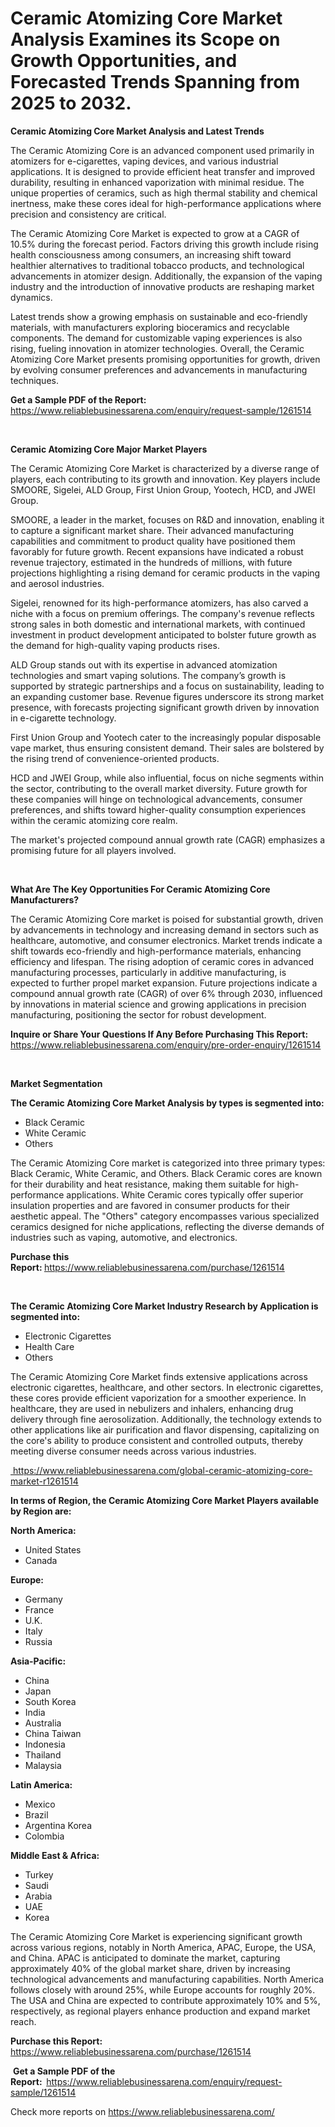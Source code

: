<p><h1>Ceramic Atomizing Core Market Analysis Examines its Scope on Growth Opportunities, and Forecasted Trends Spanning from 2025 to 2032.</h1></p><p><strong>Ceramic Atomizing Core Market Analysis and Latest Trends</strong></p>
<p><p>The Ceramic Atomizing Core is an advanced component used primarily in atomizers for e-cigarettes, vaping devices, and various industrial applications. It is designed to provide efficient heat transfer and improved durability, resulting in enhanced vaporization with minimal residue. The unique properties of ceramics, such as high thermal stability and chemical inertness, make these cores ideal for high-performance applications where precision and consistency are critical. </p><p>The Ceramic Atomizing Core Market is expected to grow at a CAGR of 10.5% during the forecast period. Factors driving this growth include rising health consciousness among consumers, an increasing shift toward healthier alternatives to traditional tobacco products, and technological advancements in atomizer design. Additionally, the expansion of the vaping industry and the introduction of innovative products are reshaping market dynamics. </p><p>Latest trends show a growing emphasis on sustainable and eco-friendly materials, with manufacturers exploring bioceramics and recyclable components. The demand for customizable vaping experiences is also rising, fueling innovation in atomizer technologies. Overall, the Ceramic Atomizing Core Market presents promising opportunities for growth, driven by evolving consumer preferences and advancements in manufacturing techniques.</p></p>
<p><strong>Get a Sample PDF of the Report:&nbsp;</strong> <a href="https://www.reliablebusinessarena.com/enquiry/request-sample/1261514?utm_campaign=2031&utm_medium=2&utm_source=Github&utm_content=ia&utm_term=02022025&utm_id=ceramic-atomizing-core">https://www.reliablebusinessarena.com/enquiry/request-sample/1261514</a></p>
<p>&nbsp;</p>
<p><strong>Ceramic Atomizing Core Major Market Players</strong></p>
<p><p>The Ceramic Atomizing Core Market is characterized by a diverse range of players, each contributing to its growth and innovation. Key players include SMOORE, Sigelei, ALD Group, First Union Group, Yootech, HCD, and JWEI Group.</p><p>SMOORE, a leader in the market, focuses on R&D and innovation, enabling it to capture a significant market share. Their advanced manufacturing capabilities and commitment to product quality have positioned them favorably for future growth. Recent expansions have indicated a robust revenue trajectory, estimated in the hundreds of millions, with future projections highlighting a rising demand for ceramic products in the vaping and aerosol industries.</p><p>Sigelei, renowned for its high-performance atomizers, has also carved a niche with a focus on premium offerings. The company's revenue reflects strong sales in both domestic and international markets, with continued investment in product development anticipated to bolster future growth as the demand for high-quality vaping products rises.</p><p>ALD Group stands out with its expertise in advanced atomization technologies and smart vaping solutions. The company’s growth is supported by strategic partnerships and a focus on sustainability, leading to an expanding customer base. Revenue figures underscore its strong market presence, with forecasts projecting significant growth driven by innovation in e-cigarette technology.</p><p>First Union Group and Yootech cater to the increasingly popular disposable vape market, thus ensuring consistent demand. Their sales are bolstered by the rising trend of convenience-oriented products.</p><p>HCD and JWEI Group, while also influential, focus on niche segments within the sector, contributing to the overall market diversity. Future growth for these companies will hinge on technological advancements, consumer preferences, and shifts toward higher-quality consumption experiences within the ceramic atomizing core realm. </p><p>The market's projected compound annual growth rate (CAGR) emphasizes a promising future for all players involved.</p></p>
<p>&nbsp;</p>
<p><strong>What Are The Key Opportunities For Ceramic Atomizing Core Manufacturers?</strong></p>
<p><p>The Ceramic Atomizing Core market is poised for substantial growth, driven by advancements in technology and increasing demand in sectors such as healthcare, automotive, and consumer electronics. Market trends indicate a shift towards eco-friendly and high-performance materials, enhancing efficiency and lifespan. The rising adoption of ceramic cores in advanced manufacturing processes, particularly in additive manufacturing, is expected to further propel market expansion. Future projections indicate a compound annual growth rate (CAGR) of over 6% through 2030, influenced by innovations in material science and growing applications in precision manufacturing, positioning the sector for robust development.</p></p>
<p><strong>Inquire or Share Your Questions If Any Before Purchasing This Report:</strong> <a href="https://www.reliablebusinessarena.com/enquiry/pre-order-enquiry/1261514?utm_campaign=2031&utm_medium=2&utm_source=Github&utm_content=ia&utm_term=02022025&utm_id=ceramic-atomizing-core">https://www.reliablebusinessarena.com/enquiry/pre-order-enquiry/1261514</a></p>
<p>&nbsp;</p>
<p><strong>Market Segmentation</strong></p>
<p><strong>The Ceramic Atomizing Core Market Analysis by types is segmented into:</strong></p>
<p><ul><li>Black Ceramic</li><li>White Ceramic</li><li>Others</li></ul></p>
<p><p>The Ceramic Atomizing Core market is categorized into three primary types: Black Ceramic, White Ceramic, and Others. Black Ceramic cores are known for their durability and heat resistance, making them suitable for high-performance applications. White Ceramic cores typically offer superior insulation properties and are favored in consumer products for their aesthetic appeal. The "Others" category encompasses various specialized ceramics designed for niche applications, reflecting the diverse demands of industries such as vaping, automotive, and electronics.</p></p>
<p><strong>Purchase this Report:&nbsp;</strong><a href="https://www.reliablebusinessarena.com/purchase/1261514?utm_campaign=2031&utm_medium=2&utm_source=Github&utm_content=ia&utm_term=02022025&utm_id=ceramic-atomizing-core">https://www.reliablebusinessarena.com/purchase/1261514</a></p>
<p>&nbsp;</p>
<p><strong>The Ceramic Atomizing Core Market Industry Research by Application is segmented into:</strong></p>
<p><ul><li>Electronic Cigarettes</li><li>Health Care</li><li>Others</li></ul></p>
<p><p>The Ceramic Atomizing Core Market finds extensive applications across electronic cigarettes, healthcare, and other sectors. In electronic cigarettes, these cores provide efficient vaporization for a smoother experience. In healthcare, they are used in nebulizers and inhalers, enhancing drug delivery through fine aerosolization. Additionally, the technology extends to other applications like air purification and flavor dispensing, capitalizing on the core's ability to produce consistent and controlled outputs, thereby meeting diverse consumer needs across various industries.</p></p>
<p><a href="https://www.reliablebusinessarena.com/global-ceramic-atomizing-core-market-r1261514?utm_campaign=2031&utm_medium=2&utm_source=Github&utm_content=ia&utm_term=02022025&utm_id=ceramic-atomizing-core">&nbsp;https://www.reliablebusinessarena.com/global-ceramic-atomizing-core-market-r1261514</a></p>
<p><strong>In terms of Region, the Ceramic Atomizing Core Market Players available by Region are:</strong></p>
<p>
    <p> <strong> North America: </strong>
        <ul>
            <li>United States</li>
            <li>Canada</li>
        </ul>
        </p> 
    <p> <strong> Europe: </strong>
        <ul>
            <li>Germany</li>
            <li>France</li>
            <li>U.K.</li>
            <li>Italy</li>
            <li>Russia</li>
        </ul>
        </p> 
    <p> <strong> Asia-Pacific: </strong>
        <ul>
            <li>China</li>
            <li>Japan</li>
            <li>South Korea</li>
            <li>India</li>
            <li>Australia</li>
            <li>China Taiwan</li>
            <li>Indonesia</li>
            <li>Thailand</li>
            <li>Malaysia</li>
        </ul>
        </p> 
    <p> <strong> Latin America: </strong>
        <ul>
            <li>Mexico</li>
            <li>Brazil</li>
            <li>Argentina Korea</li>
            <li>Colombia</li>
        </ul>
        </p> 
    <p> <strong> Middle East & Africa: </strong>
        <ul>
            <li>Turkey</li>
            <li>Saudi</li>
            <li>Arabia</li>
            <li>UAE</li>
            <li>Korea</li>
        </ul>
    </p>
    </p>
<p><p>The Ceramic Atomizing Core Market is experiencing significant growth across various regions, notably in North America, APAC, Europe, the USA, and China. APAC is anticipated to dominate the market, capturing approximately 40% of the global market share, driven by increasing technological advancements and manufacturing capabilities. North America follows closely with around 25%, while Europe accounts for roughly 20%. The USA and China are expected to contribute approximately 10% and 5%, respectively, as regional players enhance production and expand market reach.</p></p>
<p><strong>Purchase this Report: </strong><a href="https://www.reliablebusinessarena.com/purchase/1261514?utm_campaign=2031&utm_medium=2&utm_source=Github&utm_content=ia&utm_term=02022025&utm_id=ceramic-atomizing-core">https://www.reliablebusinessarena.com/purchase/1261514</a></p>
<p>&nbsp;<strong>Get a Sample PDF of the Report:&nbsp;&nbsp;</strong><a href="https://www.reliablebusinessarena.com/enquiry/request-sample/1261514?utm_campaign=2031&utm_medium=2&utm_source=Github&utm_content=ia&utm_term=02022025&utm_id=ceramic-atomizing-core">https://www.reliablebusinessarena.com/enquiry/request-sample/1261514</a></p>
<p><strong></strong></p>
<p>Check more reports on <a href="https://www.reliablebusinessarena.com/?utm_campaign=2031&utm_medium=2&utm_source=Github&utm_content=ia&utm_term=02022025&utm_id=ceramic-atomizing-core">https://www.reliablebusinessarena.com/</a></p>